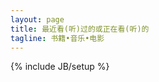 ```yaml
---
layout: page
title: 最近看(听)过的或正在看(听)的
tagline: 书籍•音乐•电影
---
```

{% include JB/setup %}


<script type="text/javascript" src="http://www.douban.com/service/badge/yomuse/?show=dolist&amp;n=36&amp;columns=9&amp;picsize=medium&amp;hidelogo=yes&amp;hideself=yes" ></script>

<br/>

<script type="text/javascript" src="http://www.douban.com/service/badge/yomuse/?show=collection&amp;select=favorite&amp;n=36&amp;columns=9&amp;picsize=medium&amp;hidelogo=yes&amp;hideself=yes" ></script>




